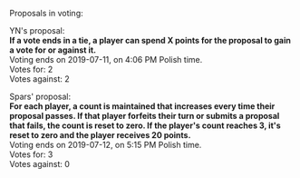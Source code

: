 Proposals in voting:  

YN's proposal:  
**If a vote ends in a tie, a player can spend X points for the proposal to gain a vote for or against it.**  
Voting ends on 2019-07-11, on 4:06 PM Polish time.  
Votes for: 2  
Votes against: 2

Spars' proposal:  
**For each player, a count is maintained that increases every time their proposal passes. If that player forfeits their turn or submits a proposal that fails, the count is reset to zero. If the player's count reaches 3, it's reset to zero and the player receives 20 points.**  
Voting ends on 2019-07-12, on 5:15 PM Polish time.  
Votes for: 3  
Votes against: 0
